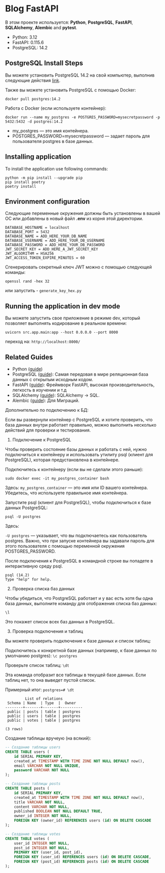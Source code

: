 # Blog FastAPI

В этом проекте используется: **Python**, **PostgreSQL**, **FastAPI**, **SQLAlchemy**, **Alembic** and **pytest**.

- Python: 3.12
- FastAPI: 0.115.6
- PostgreSQL: 14.2
## PostgreSQL Install Steps
Вы можете установить PostgreSQL 14.2 на свой компьютер, выполнив следующие действия  [link](https://www.postgresql.org/download/).

Также вы можете установить PostgreSQL с помощью Docker:
```shell script
docker pull postgres:14.2
```
Работа с Docker (если используете контейнер):
```
docker run --name my_postgres -e POSTGRES_PASSWORD=mysecretpassword -p 5432:5432 -d postgres:14.2
```
- my_postgres — это имя контейнера.
- POSTGRES_PASSWORD=mysecretpassword — задает пароль для пользователя postgres в базе данных.
## Installing application

To install the application use following commands:
```shell script
python -m pip install --upgrade pip
pip install poetry
poetry install
```

## Environment configuration

Следующие переменные окружения должны быть установлены в вашей ОС или добавлены в новый файл **.env** из корня этой директории.
```
DATABASE_HOSTNAME = localhost
DATABASE_PORT = 5432
DATABASE_NAME = ADD_HERE_YOUR_DB_NAME
DATABASE_USERNAME = ADD_HERE_YOUR_DB_USERNAME
DATABASE_PASSWORD = ADD_HERE_YOUR_DB_PASSWORD
JWT_SECRET_KEY = ADD_HERE_A_JWT_SECRET_KEY
JWT_ALGORITHM = HSA256
JWT_ACCESS_TOKEN_EXPIRE_MINUTES = 60
```
Сгенерировать секретный ключ JWT можно с помощью следующей команды:
```shell script
openssl rand -hex 32
```
или запустить - `generate_key_hex.py`

## Running the application in dev mode

Вы можете запустить свое приложение в режиме dev, который позволяет выполнять кодирование в реальном времени:
```shell script
uvicorn src.app.main:app --host 0.0.0.0 --port 8000
```
переход на: `http://localhost:8000/`

## Related Guides

- Python ([guide](https://www.python.org/docs/))
- PostgreSQL ([guide](https://www.postgresql.org/docs/)): Самая передовая в мире реляционная база данных с открытым исходным кодом.
- FastAPI ([guide](https://fastapi.tiangolo.com/)): Фреймворк FastAPI, высокая производительность, легкость в изучении и т.д
- SQLAlchemy ([guide](https://www.sqlalchemy.org/)): SQLAlchemy -> SQL.
- Alembic ([guide](https://alembic.sqlalchemy.org/en/latest/index.html)): Для Миграций.

Дополнительно по подключению к БД:

Если вы развернули контейнер с PostgreSQL и хотите проверить, что база данных внутри работает правильно, можно выполнить несколько действий для проверки и тестирования.

1. Подключение к PostgreSQL

Чтобы проверить состояние базы данных и работать с ней, нужно подключиться к контейнеру и использовать утилиту psql (клиент для PostgreSQL), которая предустановлена в контейнере.

Подключитесь к контейнеру (если вы не сделали этого раньше):

```shell script
sudo docker exec -it my_postgres_container bash
```
Здесь: `my_postgres_container` — это имя или ID вашего контейнера. Убедитесь, что используете правильное имя контейнера.

Запустите psql (клиент для PostgreSQL), чтобы подключиться к базе данных PostgreSQL:

```shell script
psql -U postgres
```

Здесь:

`-U postgres` — указывает, что вы подключаетесь как пользователь postgres. Важно, что при запуске контейнера вы задавали пароль для этого пользователя с помощью переменной окружения POSTGRES_PASSWORD.

После подключения к PostgreSQL в командной строке вы попадете в интерактивную среду psql.
```shell script
psql (14.2)
Type "help" for help.
```
2. Проверка списка баз данных

Чтобы убедиться, что PostgreSQL работает и у вас есть хотя бы одна база данных, выполните команду для отображения списка баз данных:
```shell script
\l
```
Это покажет список всех баз данных в PostgreSQL.

3. Проверка подключения и таблиц

Вы можете проверить подключение к базе данных и список таблиц:

Подключитесь к конкретной базе данных (например, к базе данных по умолчанию postgres): `\c postgres`

Проверьте список таблиц: `\dt`

Эта команда отобразит все таблицы в текущей базе данных. Если таблиц нет, то она выведет пустой список.

Примерный итог: `postgres=# \dt`

```shell script
         List of relations
 Schema | Name  | Type  |  Owner   
--------+-------+-------+----------
 public | posts | table | postgres
 public | users | table | postgres
 public | votes | table | postgres
 
(3 rows)
```
Создание таблицы вручеую (на всякий):

```sql
-- Создание таблицы users
CREATE TABLE users (
    id SERIAL PRIMARY KEY,
    created_at TIMESTAMP WITH TIME ZONE NOT NULL DEFAULT now(),
    email VARCHAR NOT NULL UNIQUE,
    password VARCHAR NOT NULL
);

-- Создание таблицы posts
CREATE TABLE posts (
    id SERIAL PRIMARY KEY,
    created_at TIMESTAMP WITH TIME ZONE NOT NULL DEFAULT now(),
    title VARCHAR NOT NULL,
    content VARCHAR NOT NULL,
    published BOOLEAN NOT NULL DEFAULT TRUE,
    owner_id INTEGER NOT NULL,
    FOREIGN KEY (owner_id) REFERENCES users (id) ON DELETE CASCADE
);

-- Создание таблицы votes
CREATE TABLE votes (
    user_id INTEGER NOT NULL,
    post_id INTEGER NOT NULL,
    PRIMARY KEY (user_id, post_id),
    FOREIGN KEY (user_id) REFERENCES users (id) ON DELETE CASCADE,
    FOREIGN KEY (post_id) REFERENCES posts (id) ON DELETE CASCADE
);
```